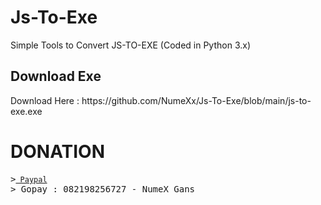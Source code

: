 # Js-To-Exe
Simple Tools to Convert JS-TO-EXE (Coded in Python 3.x)

<h2> Download Exe </h2>
Download Here : https://github.com/NumeXx/Js-To-Exe/blob/main/js-to-exe.exe

# DONATION
<pre>
<span class="pl-k">&gt;</spam><a href="https://www.paypal.com/paypalme/NumeXGans" rel="nofollow"><code> Paypal</code></a>
<span class="pl-k">&gt;</spam> Gopay : 082198256727 - NumeX Gans
</pre>
